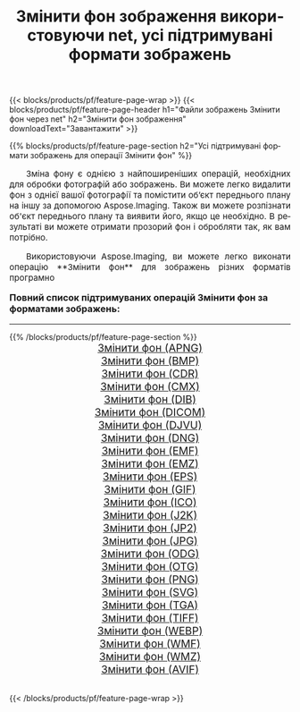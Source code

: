 ﻿---
title: Змінити фон зображення використовуючи net, усі підтримувані формати зображень 
weight: 3920
url: /uk/net/change-background/ 
lang: uk
langdirlevel: 2
locales: zh-hans,ja,it,ru,de,es,fr,nl,id,lt,pl,pt,vi,tr,ko,zh-hant,ar,hi,th,sv,cs,uk,he
description: Використовуючи Aspose.Imaging, ви можете легко Змінити фон зображення використовуючи  net
---

{{< blocks/products/pf/feature-page-wrap >}}
{{< blocks/products/pf/feature-page-header h1="Файли зображень Змінити фон через net" h2="Змінити фон зображення" downloadText="Завантажити" >}}


{{% blocks/products/pf/feature-page-section  h2="Усі підтримувані формати зображень для операції Змінити фон" %}}
<p align="justify" style="text-indent:2em;font-size:15px;">
Зміна фону є однією з найпоширеніших операцій, необхідних для обробки фотографій або зображень. Ви можете легко видалити фон з однієї вашої фотографії та помістити об’єкт переднього плану на іншу за допомогою Aspose.Imaging. Також ви можете розпізнати об'єкт переднього плану та виявити його, якщо це необхідно. В результаті ви можете отримати прозорий фон і обробляти так, як вам потрібно.
</p>
<p align="justify" style="text-indent:2em;font-size:15px;">
Використовуючи Aspose.Imaging, ви можете легко виконати операцiю **Змінити фон** для  зображень різних форматів програмно
</p>
<h3 style="margin-top:16px;">
Повний список підтримуваних операцій Змінити фон за форматами зображень:
</h3>
<hr/>
{{% /blocks/products/pf/feature-page-section %}}
<div class="container-fluid productfamilypage bg-gray">
    <div class="convertypes bg-gray agp-content section">
        <div class="container">
		<div class="row other-converters" style="gap: 10px;font-size: 19px;text-align:center;">
		    <div class='col-md-3 other-converter remove-lp remove-rp'><a href="/imaging/uk/net/change-background/apng/" style="padding:15px;">Змінити фон (APNG)</a></div><div class='col-md-3 other-converter remove-lp remove-rp'><a href="/imaging/uk/net/change-background/bmp/" style="padding:15px;">Змінити фон (BMP)</a></div><div class='col-md-3 other-converter remove-lp remove-rp'><a href="/imaging/uk/net/change-background/cdr/" style="padding:15px;">Змінити фон (CDR)</a></div><div class='col-md-3 other-converter remove-lp remove-rp'><a href="/imaging/uk/net/change-background/cmx/" style="padding:15px;">Змінити фон (CMX)</a></div><div class='col-md-3 other-converter remove-lp remove-rp'><a href="/imaging/uk/net/change-background/dib/" style="padding:15px;">Змінити фон (DIB)</a></div><div class='col-md-3 other-converter remove-lp remove-rp'><a href="/imaging/uk/net/change-background/dicom/" style="padding:15px;">Змінити фон (DICOM)</a></div><div class='col-md-3 other-converter remove-lp remove-rp'><a href="/imaging/uk/net/change-background/djvu/" style="padding:15px;">Змінити фон (DJVU)</a></div><div class='col-md-3 other-converter remove-lp remove-rp'><a href="/imaging/uk/net/change-background/dng/" style="padding:15px;">Змінити фон (DNG)</a></div><div class='col-md-3 other-converter remove-lp remove-rp'><a href="/imaging/uk/net/change-background/emf/" style="padding:15px;">Змінити фон (EMF)</a></div><div class='col-md-3 other-converter remove-lp remove-rp'><a href="/imaging/uk/net/change-background/emz/" style="padding:15px;">Змінити фон (EMZ)</a></div><div class='col-md-3 other-converter remove-lp remove-rp'><a href="/imaging/uk/net/change-background/eps/" style="padding:15px;">Змінити фон (EPS)</a></div><div class='col-md-3 other-converter remove-lp remove-rp'><a href="/imaging/uk/net/change-background/gif/" style="padding:15px;">Змінити фон (GIF)</a></div><div class='col-md-3 other-converter remove-lp remove-rp'><a href="/imaging/uk/net/change-background/ico/" style="padding:15px;">Змінити фон (ICO)</a></div><div class='col-md-3 other-converter remove-lp remove-rp'><a href="/imaging/uk/net/change-background/j2k/" style="padding:15px;">Змінити фон (J2K)</a></div><div class='col-md-3 other-converter remove-lp remove-rp'><a href="/imaging/uk/net/change-background/jp2/" style="padding:15px;">Змінити фон (JP2)</a></div><div class='col-md-3 other-converter remove-lp remove-rp'><a href="/imaging/uk/net/change-background/jpg/" style="padding:15px;">Змінити фон (JPG)</a></div><div class='col-md-3 other-converter remove-lp remove-rp'><a href="/imaging/uk/net/change-background/odg/" style="padding:15px;">Змінити фон (ODG)</a></div><div class='col-md-3 other-converter remove-lp remove-rp'><a href="/imaging/uk/net/change-background/otg/" style="padding:15px;">Змінити фон (OTG)</a></div><div class='col-md-3 other-converter remove-lp remove-rp'><a href="/imaging/uk/net/change-background/png/" style="padding:15px;">Змінити фон (PNG)</a></div><div class='col-md-3 other-converter remove-lp remove-rp'><a href="/imaging/uk/net/change-background/svg/" style="padding:15px;">Змінити фон (SVG)</a></div><div class='col-md-3 other-converter remove-lp remove-rp'><a href="/imaging/uk/net/change-background/tga/" style="padding:15px;">Змінити фон (TGA)</a></div><div class='col-md-3 other-converter remove-lp remove-rp'><a href="/imaging/uk/net/change-background/tiff/" style="padding:15px;">Змінити фон (TIFF)</a></div><div class='col-md-3 other-converter remove-lp remove-rp'><a href="/imaging/uk/net/change-background/webp/" style="padding:15px;">Змінити фон (WEBP)</a></div><div class='col-md-3 other-converter remove-lp remove-rp'><a href="/imaging/uk/net/change-background/wmf/" style="padding:15px;">Змінити фон (WMF)</a></div><div class='col-md-3 other-converter remove-lp remove-rp'><a href="/imaging/uk/net/change-background/wmz/" style="padding:15px;">Змінити фон (WMZ)</a></div><div class='col-md-3 other-converter remove-lp remove-rp'><a href="/imaging/uk/net/change-background/avif/" style="padding:15px;">Змінити фон (AVIF)</a></div>
                </div>
        </div>
    </div>
</div>
<br/>

{{< /blocks/products/pf/feature-page-wrap >}}
